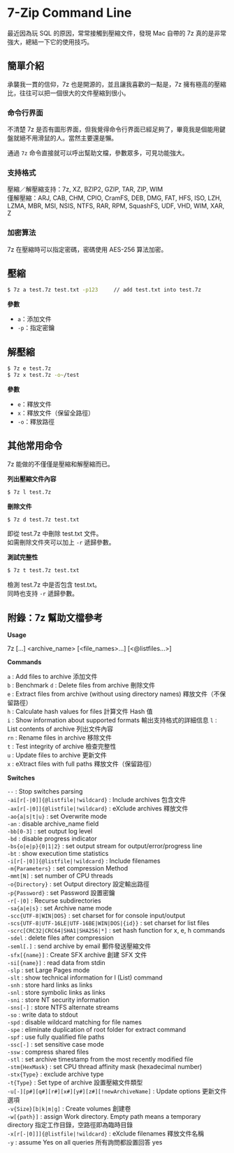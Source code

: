 # 7-Zip Command Line

最近因為玩 SQL 的原因，常常接觸到壓縮文件，發現 Mac 自帶的 7z 真的是非常強大，總結一下它的使用技巧。

## 簡單介紹

承襲我一貫的信仰，7z 也是開源的，並且讓我喜歡的一點是，7z 擁有極高的壓縮比，往往可以把一個很大的文件壓縮到很小。

### 命令行界面

不清楚 7z 是否有圖形界面，但我覺得命令行界面已經足夠了，畢竟我是個能用鍵盤就絕不用滑鼠的人。當然主要還是懶。

通過 `7z` 命令直接就可以呼出幫助文檔，參數眾多，可見功能強大。

### 支持格式

壓縮／解壓縮支持：7z, XZ, BZIP2, GZIP, TAR, ZIP, WIM  
僅解壓縮：ARJ, CAB, CHM, CPIO, CramFS, DEB, DMG, FAT, HFS, ISO, LZH, LZMA, MBR, MSI, NSIS, NTFS, RAR, RPM, SquashFS, UDF, VHD, WIM, XAR, Z

### 加密算法

7z 在壓縮時可以指定密碼，密碼使用 AES-256 算法加密。 

## 壓縮

```sh
$ 7z a test.7z test.txt -p123     // add test.txt into test.7z
```

**參數**  

* `a`：添加文件
* `-p`：指定密鑰

## 解壓縮

```sh
$ 7z e test.7z 
$ 7z x test.7z -o~/test
```

**參數**

* `e`：釋放文件
* `x`：釋放文件（保留全路徑）
* `-o`：釋放路徑

## 其他常用命令

7z 能做的不僅僅是壓縮和解壓縮而已。

**列出壓縮文件內容**

```sh
$ 7z l test.7z
```

**刪除文件**

```sh
$ 7z d test.7z test.txt
```

即從 test.7z 中刪除 test.txt 文件。  
如需刪除文件夾可以加上 `-r` 遞歸參數。

**測試完整性**

```sh
$ 7z t test.7z test.txt
```

檢測 test.7z 中是否包含 test.txt。  
同時也支持 `-r` 遞歸參數。

## 附錄：7z 幫助文檔參考

**Usage**  

 7z <command> [<switches>...] <archive_name> [<file_names>...] [<@listfiles...>]

**Commands**

  `a` : Add files to archive   添加文件  
  `b` : Benchmark
  `d` : Delete files from archive   刪除文件  
  `e` : Extract files from archive (without using directory names)   釋放文件（不保留路徑）  
  `h` : Calculate hash values for files   計算文件 Hash 值  
  `i` : Show information about supported formats   輸出支持格式的詳細信息
  `l` : List contents of archive   列出文件內容  
  `rn` : Rename files in archive   移除文件  
  `t` : Test integrity of archive   檢查完整性  
  `u` : Update files to archive   更新文件   
  `x` : eXtract files with full paths   釋放文件（保留路徑）

**Switches**
 
  `--` : Stop switches parsing   
  `-ai[r[-|0]]{@listfile|!wildcard}` : Include archives   包含文件  
  `-ax[r[-|0]]{@listfile|!wildcard}` : eXclude archives   釋放文件  
  `-ao{a|s|t|u}` : set Overwrite mode  
  `-an` : disable archive_name field  
  `-bb[0-3]` : set output log level   
  `-bd` : disable progress indicator  
  `-bs{o|e|p}{0|1|2}` : set output stream for output/error/progress line  
  `-bt` : show execution time statistics  
  `-i[r[-|0]]{@listfile|!wildcard}` : Include filenames  
  `-m{Parameters}` : set compression Method  
  `-mmt[N]` : set number of CPU threads  
  `-o{Directory}` : set Output directory   設定輸出路徑  
  `-p{Password}` : set Password   設置密鑰  
  `-r[-|0]` : Recurse subdirectories  
  `-sa{a|e|s}` : set Archive name mode  
  `-scc{UTF-8|WIN|DOS}` : set charset for for console input/output  
  `-scs{UTF-8|UTF-16LE|UTF-16BE|WIN|DOS|{id}}` : set charset for list files  
  `-scrc[CRC32|CRC64|SHA1|SHA256|*]` : set hash function for x, e, h commands  
  `-sdel` : delete files after compression  
  `-seml[.]` : send archive by email   郵件發送壓縮文件  
  `-sfx[{name}]` : Create SFX archive   創建 SFX 文件  
  `-si[{name}]` : read data from stdin  
  `-slp` : set Large Pages mode  
  `-slt` : show technical information for l (List) command  
  `-snh` : store hard links as links  
  `-snl` : store symbolic links as links  
  `-sni` : store NT security information  
  `-sns[-]` : store NTFS alternate streams  
  `-so` : write data to stdout  
  `-spd` : disable wildcard matching for file names  
  `-spe` : eliminate duplication of root folder for extract command  
  `-spf` : use fully qualified file paths  
  `-ssc[-]` : set sensitive case mode  
  `-ssw` : compress shared files  
  `-stl` : set archive timestamp from the most recently modified file  
  `-stm{HexMask}` : set CPU thread affinity mask (hexadecimal number)  
  `-stx{Type}` : exclude archive type  
  `-t{Type}` : Set type of archive   設置壓縮文件類型    
  `-u[-][p#][q#][r#][x#][y#][z#][!newArchiveName]` : Update options   更新文件選項    
  `-v{Size}[b|k|m|g]` : Create volumes   創建卷    
  `-w[{path}]` : assign Work directory. Empty path means a temporary directory   指定工作目錄，空路徑即為臨時目錄   
  `-x[r[-|0]]]{@listfile|!wildcard}` : eXclude filenames   釋放文件名稱   
  `-y` : assume Yes on all queries   所有詢問都設置回答 yes





